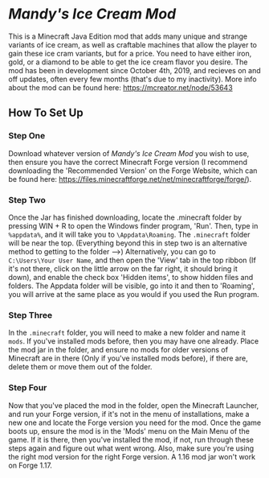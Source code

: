 # *Mandy's Ice Cream Mod*
This is a Minecraft Java Edition mod that adds many unique and strange variants of ice cream, as well as craftable machines that allow the player to gain these ice cram variants, but for a price. You need to have either iron, gold, or a diamond to be able to get the ice cream flavor you desire. The mod has been in development since October 4th, 2019, and recieves on and off updates, often every few months (that's due to my inactivity). More info about the mod can be found here: https://mcreator.net/node/53643

## How To Set Up

### Step One
  Download whatever version of *Mandy's Ice Cream Mod* you wish to use, then ensure you have the correct Minecraft Forge version (I recommend downloading the 'Recommended Version' on the Forge Website, which can be found here: https://files.minecraftforge.net/net/minecraftforge/forge/).
      
### Step Two
  Once the Jar has finished downloading, locate the .minecraft folder by pressing WIN + R to open the Windows finder program, 'Run'. Then, type in `%appdata%`, and it will take you to `\Appdata\Roaming`. The `.minecraft` folder will be near the top. (Everything beyond this in step two is an alternative method to getting to the folder -->) Alternatively, you can go to `C:\Users\Your User Name`, and then open the 'View' tab in the top ribbon (If it's not there, click on the little arrow on the far right, it should bring it down), and enable the check box 'Hidden items', to show hidden files and folders. The Appdata folder will be visible, go into it and then to 'Roaming', you will arrive at the same place as you would if you used the Run program.
  
### Step Three
  In the `.minecraft` folder, you will need to make a new folder and name it `mods`. If you've installed mods before, then you may have one already. Place the mod jar in the folder, and ensure no mods for older versions of Minecraft are in there (Only if you've installed mods before), if there are, delete them or move them out of the folder.
  
### Step Four
  Now that you've placed the mod in the folder, open the Minecraft Launcher, and run your Forge version, if it's not in the menu of installations, make a new one and locate the Forge version you need for the mod. Once the game boots up, ensure the mod is in the 'Mods' menu on the Main Menu of the game. If it is there, then you've installed the mod, if not, run through these steps again and figure out what went wrong. Also, make sure you're using the right mod version for the right Forge version. A 1.16 mod jar won't work on Forge 1.17.
